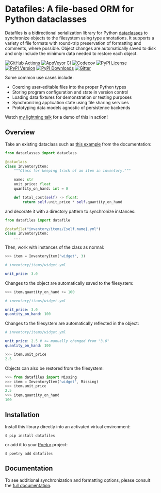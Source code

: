 # Datafiles: A file-based ORM for Python dataclasses

Datafiles is a bidirectional serialization library for Python [dataclasses](https://docs.python.org/3/library/dataclasses.html) to synchronize objects to the filesystem using type annotations. It supports a variety of file formats with round-trip preservation of formatting and comments, where possible. Object changes are automatically saved to disk and only include the minimum data needed to restore each object.

[![GitHub Actions](https://img.shields.io/github/actions/workflow/status/jacebrowning/datafiles/main.yml?label=linux)](https://github.com/jacebrowning/datafiles/actions)
[![AppVeyor CI](https://img.shields.io/appveyor/ci/jacebrowning/datafiles/main.svg?label=windows)](https://ci.appveyor.com/project/jacebrowning/datafiles)
[![Codecov](https://img.shields.io/codecov/c/gh/jacebrowning/datafiles)](https://codecov.io/gh/jacebrowning/datafiles)
[![PyPI License](https://img.shields.io/pypi/l/datafiles.svg)](https://pypi.org/project/datafiles)
[![PyPI Version](https://img.shields.io/pypi/v/datafiles.svg)](https://pypi.org/project/datafiles)
[![PyPI Downloads](https://img.shields.io/pypi/dm/datafiles.svg?color=orange)](https://pypistats.org/packages/datafiles)
[![Gitter](https://img.shields.io/gitter/room/jacebrowning/datafiles?color=D0164E)](https://gitter.im/jacebrowning/datafiles)

Some common use cases include:

- Coercing user-editable files into the proper Python types
- Storing program configuration and state in version control
- Loading data fixtures for demonstration or testing purposes
- Synchronizing application state using file sharing services
- Prototyping data models agnostic of persistence backends

Watch [my lightning talk](https://www.youtube.com/watch?v=moYkuNrmc1I&feature=youtu.be&t=1225) for a demo of this in action!

## Overview

Take an existing dataclass such as [this example](https://docs.python.org/3/library/dataclasses.html#module-dataclasses) from the documentation:

```python
from dataclasses import dataclass

@dataclass
class InventoryItem:
    """Class for keeping track of an item in inventory."""

    name: str
    unit_price: float
    quantity_on_hand: int = 0

    def total_cost(self) -> float:
        return self.unit_price * self.quantity_on_hand
```

and decorate it with a directory pattern to synchronize instances:

```python
from datafiles import datafile

@datafile("inventory/items/{self.name}.yml")
class InventoryItem:
    ...
```

Then, work with instances of the class as normal:

```python
>>> item = InventoryItem("widget", 3)
```

```yaml
# inventory/items/widget.yml

unit_price: 3.0
```

Changes to the object are automatically saved to the filesystem:

```python
>>> item.quantity_on_hand += 100
```

```yaml
# inventory/items/widget.yml

unit_price: 3.0
quantity_on_hand: 100
```

Changes to the filesystem are automatically reflected in the object:

```yaml
# inventory/items/widget.yml

unit_price: 2.5 # <= manually changed from "3.0"
quantity_on_hand: 100
```

```python
>>> item.unit_price
2.5
```

Objects can also be restored from the filesystem:

```python
>>> from datafiles import Missing
>>> item = InventoryItem("widget", Missing)
>>> item.unit_price
2.5
>>> item.quantity_on_hand
100
```

## Installation

Install this library directly into an activated virtual environment:

```
$ pip install datafiles
```

or add it to your [Poetry](https://poetry.eustace.io/) project:

```
$ poetry add datafiles
```

## Documentation

To see additional synchronization and formatting options, please consult the [full documentation](https://datafiles.readthedocs.io).
